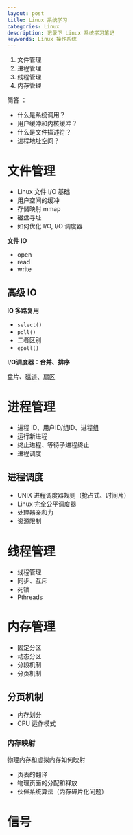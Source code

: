 ```yaml
---
layout: post
title: Linux 系统学习
categories: Linux
description: 记录下 Linux 系统学习笔记
keywords: Linux 操作系统
---
```


1. 文件管理
2. 进程管理
3. 线程管理
4. 内存管理

简答 ：

- 什么是系统调用？
- 用户缓冲和内核缓冲？
- 什么是文件描述符？
- 进程地址空间？


# 文件管理

- Linux 文件 I/O 基础
- 用户空间的缓冲
- 存储映射 mmap
- 磁盘寻址
- 如何优化 I/O, I/O 调度器

**文件 IO**

- open
- read
- write



## 高级 IO

**IO 多路复用**

- ``select()``
- ``poll()``
- 二者区别
- ``epoll()``

**I/O调度器：合并、排序**

盘片、磁道、扇区 

# 进程管理

- 进程 ID、用户ID/组ID、进程组
- 运行新进程
- 终止进程、等待子进程终止
- 进程调度

## 进程调度

- UNIX 进程调度器规则（抢占式、时间片）
- Linux 完全公平调度器
- 处理器亲和力
- 资源限制

# 线程管理

- 线程管理
- 同步、互斥
- 死锁
- Pthreads


# 内存管理

- 固定分区
- 动态分区
- 分段机制
- 分页机制

## 分页机制

- 内存划分
- CPU 运作模式

### 内存映射

物理内存和虚拟内存如何映射

- 页表的翻译
- 物理页面的分配和释放
- 伙伴系统算法（内存碎片化问题）

# 信号